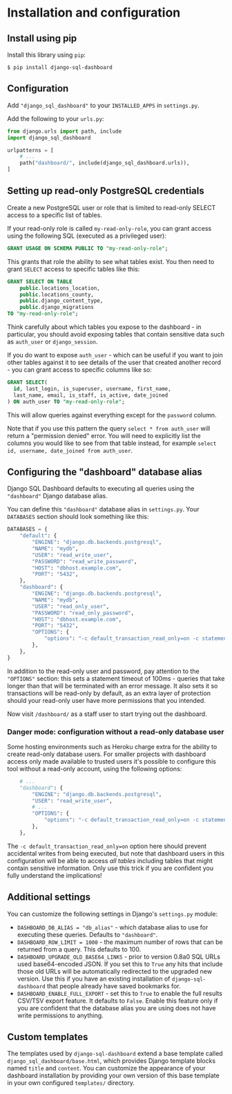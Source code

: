 # Installation and configuration

## Install using pip

Install this library using `pip`:

    $ pip install django-sql-dashboard

## Configuration

Add `"django_sql_dashboard"` to your `INSTALLED_APPS` in `settings.py`.

Add the following to your `urls.py`:

```python
from django.urls import path, include
import django_sql_dashboard

urlpatterns = [
    # ...
    path("dashboard/", include(django_sql_dashboard.urls)),
]
```

## Setting up read-only PostgreSQL credentials

Create a new PostgreSQL user or role that is limited to read-only SELECT access to a specific list of tables.

If your read-only role is called `my-read-only-role`, you can grant access using the following SQL (executed as a privileged user):

```sql
GRANT USAGE ON SCHEMA PUBLIC TO "my-read-only-role";
```
This grants that role the ability to see what tables exist. You then need to grant `SELECT` access to specific tables like this:
```sql
GRANT SELECT ON TABLE
    public.locations_location,
    public.locations_county,
    public.django_content_type,
    public.django_migrations
TO "my-read-only-role";
```
Think carefully about which tables you expose to the dashboard - in particular, you should avoid exposing tables that contain sensitive data such as `auth_user` or `django_session`.

If you do want to expose `auth_user` - which can be useful if you want to join other tables against it to see details of the user that created another record - you can grant access to specific columns like so:
```sql
GRANT SELECT(
  id, last_login, is_superuser, username, first_name,
  last_name, email, is_staff, is_active, date_joined
) ON auth_user TO "my-read-only-role";
```
This will allow queries against everything except for the `password` column.

Note that if you use this pattern the query `select * from auth_user` will return a "permission denied" error. You will need to explicitly list the columns you would like to see from that table instead, for example `select id, username, date_joined from auth_user`.

## Configuring the "dashboard" database alias

Django SQL Dashboard defaults to executing all queries using the `"dashboard"` Django database alias.

You can define this `"dashboard"` database alias in `settings.py`. Your `DATABASES` section should look something like this:

```python
DATABASES = {
    "default": {
        "ENGINE": "django.db.backends.postgresql",
        "NAME": "mydb",
        "USER": "read_write_user",
        "PASSWORD": "read_write_password",
        "HOST": "dbhost.example.com",
        "PORT": "5432",
    },
    "dashboard": {
        "ENGINE": "django.db.backends.postgresql",
        "NAME": "mydb",
        "USER": "read_only_user",
        "PASSWORD": "read_only_password",
        "HOST": "dbhost.example.com",
        "PORT": "5432",
        "OPTIONS": {
            "options": "-c default_transaction_read_only=on -c statement_timeout=100"
        },
    },
}
```
In addition to the read-only user and password, pay attention to the `"OPTIONS"` section: this sets a statement timeout of 100ms - queries that take longer than that will be terminated with an error message. It also sets it so transactions will be read-only by default, as an extra layer of protection should your read-only user have more permissions that you intended.

Now visit `/dashboard/` as a staff user to start trying out the dashboard.

### Danger mode: configuration without a read-only database user

Some hosting environments such as Heroku charge extra for the ability to create read-only database users. For smaller projects with dashboard access only made available to trusted users it's possible to configure this tool without a read-only account, using the following options:

```python
    # ...
    "dashboard": {
        "ENGINE": "django.db.backends.postgresql",
        "USER": "read_write_user",
        # ...
        "OPTIONS": {
            "options": "-c default_transaction_read_only=on -c statement_timeout=100"
        },
    },
```
The `-c default_transaction_read_only=on` option here should prevent accidental writes from being executed, but note that dashboard users in this configuration will be able to access _all tables_ including tables that might contain sensitive information. Only use this trick if you are confident you fully understand the implications!

## Additional settings

You can customize the following settings in Django's `settings.py` module:

- `DASHBOARD_DB_ALIAS = "db_alias"` - which database alias to use for executing these queries. Defaults to `"dashboard"`.
- `DASHBOARD_ROW_LIMIT = 1000` - the maximum number of rows that can be returned from a query. This defaults to 100.
- `DASHBOARD_UPGRADE_OLD_BASE64_LINKS` - prior to version 0.8a0 SQL URLs used base64-encoded JSON. If you set this to `True` any hits that include those old URLs will be automatically redirected to the upgraded new version. Use this if you have an existing installation of `django-sql-dashboard` that people already have saved bookmarks for.
- `DASHBOARD_ENABLE_FULL_EXPORT` - set this to `True` to enable the full results CSV/TSV export feature. It defaults to `False`. Enable this feature only if you are confident that the database alias you are using does not have write permissions to anything.

## Custom templates

The templates used by `django-sql-dashboard` extend a base template called `django_sql_dashboard/base.html`, which provides Django template blocks named `title` and `content`. You can customize the appearance of your dashboard installation by providing your own version of this base template in your own configured `templates/` directory.
